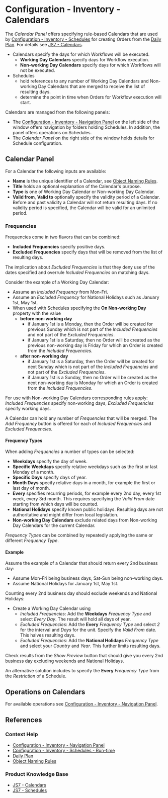 # Configuration - Inventory - Calendars

The *Calendar Panel* offers specifying rule-based Calendars that are used by [Configuration - Inventory - Schedules](/configuration-inventory-schedules) for creating Orders from the [Daily Plan](/daily-plan). For details see [JS7 - Calendars](https://kb.sos-berlin.com/display/JS7/JS7+-+Calendars).

- Calendars specify the days for which Workflows will be executed.
  - **Working Day Calendars** specify days for Workflow execution.
  - **Non-working Day Calendars** specify days for which Workflows will not be executed.
- Schedules 
  - hold references to any number of Working Day Calendars and Non-working Day Calendars that are merged to receive the list of resulting days.
  - determine the point in time when Orders for Workflow execution will start. 

Calendars are managed from the following panels:

- The [Configuration - Inventory - Navigation Panel](/configuration-inventory-navigation) on the left side of the window offers navigation by folders holding Schedules. In addition, the panel offers operations on Schedules.
- The *Calendar Panel* on the right side of the window holds details for Schedule configuration.

## Calendar Panel

For a Calendar the following inputs are available:

- **Name** is the unique identifier of a Calendar, see [Object Naming Rules](/object-naming-rules).
- **Title** holds an optional explanation of the Calendar's purpose.
- **Type** is one of Working Day Calendar or Non-working Day Calendar.
- **Valid from**, **Valid to** optionally specify the validity period of a Calendar. Before and past validity a Calendar will not return resulting days. If no validity period is specified, the Calendar will be valid for an unlimited period.

### Frequencies

Frequencies come in two flavors that can be combined:

- **Included Frequencies** specify positive days.
- **Excluded Frequencies** specify days that will be removed from the list of resulting days.

The implication about *Excluded Frequencies* is that they deny use of the dates specified and overrule *Included Frequencies* on matching days.

Consider the example of a Working Day Calendar:

- Assume an *Included Frequency* from Mon-Fri.
- Assume an *Excluded Frequency* for National Holidays such as January 1st, May 1st.
- When used with Schedules specifying the **On Non-working Day** property with the value
  - **before non-working day** 
    - if January 1st is a Monday, then the Order will be created for previous Sunday which is not part of the *Included Frequencies* and not part of the *Excluded Frequencies*. 
    - if January 1st is a Saturday, then no Order will be created as the previous non-working day is Friday for which an Order is created from the *Included Frequencies*.
  - **after non-working day**
    - if January 1st is a Saturday, then the Order will be created for next Sunday which is not part of the *Included Frequencies* and not part of the *Excluded Frequencies*. 
    - if January 1st is a Sunday, then no Order will be created as the next non-working day is Monday for which an Order is created from the *Included Frequencies*.

For use with Non-working Day Calendars corresponding rules apply: *Included Frequencies* specify non-working days, *Excluded Frequencies* specify working days.

A Calendar can hold any number of *Frequencies* that will be merged. The *Add Frequency* button is offered for each of *Included Frequencies* and *Excluded Frequencies*.

#### Frequency Types

When adding *Frequencies* a number of types can be selected:

  - **Weekdays** specify the day of week.
  - **Specific Weekdays** specify relative weekdays such as the first or last Monday of a month.
  - **Specific Days** specify days of year.
  - **Month Days** specify relative days in a month, for example the first or last day of month.
  - **Every** specifies recurring periods, for example every 2nd day, every 1st week, every 3rd month. This requires specifying the *Valid From* date starting from which days will be counted.
  - **National Holidays** specify known public holidays. Resulting days are not authoritative and might differ from local legislation.
  - **Non-working Day Calendars** exclude related days from Non-working Day Calendars for the current Calendar.

*Frequency Types* can be combined by repeatedly applying the same or different *Frequency Type*.

#### Example

Assume the example of a Calendar that should return every 2nd business day:

- Assume Mon-Fri being business days, Sat-Sun being non-working days.
- Assume National Holidays for January 1st, May 1st.

Counting every 2nd business day should exclude weekends and National Holidays:

- Create a Working Day Calendar using
  - *Included Frequencies*: Add the **Weekdays** *Frequency Type* and select *Every Day*. The result will hold all days of year.
  - *Excluded Frequencies*: Add the **Every** *Frequency Type* and select *2* for the interval and *Days* for the unit. Specify the *Valid From* date. This halves resulting days.
  - *Excluded Frequencies*: Add the **National Holidays** *Frequency Type* and select your *Country* and *Year*. This further limits resulting days.

Check results from the *Show Preview* button that should give you every 2nd business day excluding weekends and National Holidays.

An alternative solution includes to specify the **Every** *Frequency Type* from the *Restriction* of a Schedule.

## Operations on Calendars

For available operations see [Configuration - Inventory - Navigation Panel](/configuration-inventory-navigation).

## References

### Context Help

- [Configuration - Inventory - Navigation Panel](/configuration-inventory-navigation)
- [Configuration - Inventory - Schedules - Run-time](/configuration-inventory-schedules-run-time)
- [Daily Plan](/daily-plan)
- [Object Naming Rules](/object-naming-rules)

### Product Knowledge Base

- [JS7 - Calendars](https://kb.sos-berlin.com/display/JS7/JS7+-+Calendars)
- [JS7 - Schedules](https://kb.sos-berlin.com/display/JS7/JS7+-+Schedules)
